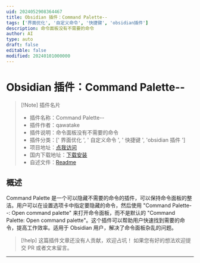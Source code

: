 ```yaml
---
uid: 2024052908364467
title: Obsidian 插件：Command Palette--
tags: ['界面优化', '自定义命令', '快捷键', 'obsidian插件']
description: 命令面板没有不需要的命令
author: AI
type: auto
draft: false
editable: false
modified: 20240101000000
---
```


# Obsidian 插件：Command Palette--

> [!Note] 插件名片
> - 插件名称：Command Palette--
> - 插件作者：qawatake
> - 插件说明：命令面板没有不需要的命令
> - 插件分类：[' 界面优化 ', ' 自定义命令 ', ' 快捷键 ', 'obsidian 插件 ']
> - 项目地址：[点我访问](https://github.com/qawatake/obsidian-command-palette-minus-plugin)
> - 国内下载地址：[下载安装](https://pkmer.cn/products/plugin/pluginMarket/?obsidian-command-palette-minus-plugin)
> - 自述文件：[Readme](https://ghproxy.net/https://raw.githubusercontent.com/qawatake/obsidian-command-palette-minus-plugin/main/README.md)

## 概述

Command Palette 是一个可以隐藏不需要的命令的插件，可以保持命令面板的整洁。用户可以在设置选项卡中指定要隐藏的命令，然后使用 "Command Palette--: Open command palette" 来打开命令面板，而不是默认的 "Command Palette: Open command palette"。这个插件可以帮助用户快速找到需要的命令，提高工作效率。适用于 Obsidian 用户，解决了命令面板杂乱的问题。

> [!help]
> 这篇插件文章还没有人贡献，欢迎占坑！
> 如果您有好的想法欢迎提交 PR 或者文末留言。

---



